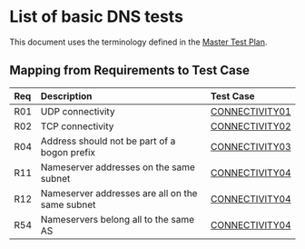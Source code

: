 # List of basic DNS tests

This document uses the terminology defined in the [Master Test Plan](../Master%20Test%20Plan.md).

## Mapping from Requirements to Test Case

|Req| Description                                    | Test Case                         |
|:--|:-----------------------------------------------|:----------------------------------|
|R01|UDP connectivity                                |[CONNECTIVITY01](connectivity01.md)|
|R02|TCP connectivity                                |[CONNECTIVITY02](connectivity02.md)|
|R04|Address should not be part of a bogon prefix    |[CONNECTIVITY03](connectivity03.md)|
|R11|Nameserver addresses on the same subnet         |[CONNECTIVITY04](connectivity04.md)|
|R12|Nameserver addresses are all on the same subnet |[CONNECTIVITY04](connectivity04.md)|
|R54|Nameservers belong all to the same AS           |[CONNECTIVITY04](connectivity04.md)|
